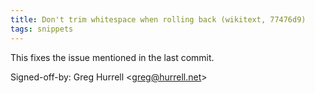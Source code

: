 ```yaml
---
title: Don't trim whitespace when rolling back (wikitext, 77476d9)
tags: snippets
---
```


This fixes the issue mentioned in the last commit.

Signed-off-by: Greg Hurrell &lt;greg@hurrell.net&gt;

